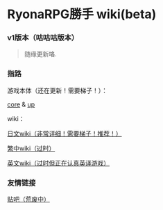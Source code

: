 # RyonaRPG勝手 wiki(beta)

### v1版本（咕咕咕版本）

> 随缘更新咯.

### 指路

游戏本体（还在更新！需要梯子！）：

[core](http://dev.rsaga.org/core/) & [up](http://dev.rsaga.org/up/)

wiki：

[日文wiki（非常详细！需要梯子！推荐！）](https://w.atwiki.jp/ryonarpgb/)

[繁中wiki（过时）](https://scratchpad.fandom.com/zh/wiki/RyonaRPG/)

[英文wiki（过时但正在认真英译游戏）](https://wiki.anime-sharing.com/hgames/index.php?title=RyonaRPG)

### 友情链接

[贴吧（荒废中）](https://tieba.baidu.com/f?kw=ryonarpg)